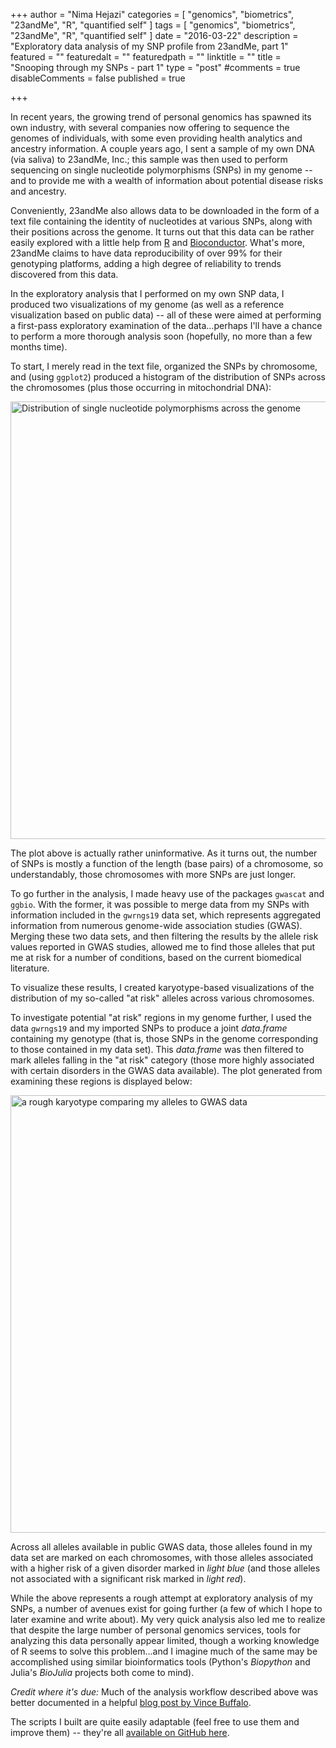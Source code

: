 +++
author = "Nima Hejazi"
categories = [ "genomics", "biometrics", "23andMe", "R", "quantified self" ]
tags = [ "genomics", "biometrics", "23andMe", "R", "quantified self" ]
date = "2016-03-22"
description = "Exploratory data analysis of my SNP profile from 23andMe, part 1"
featured = ""
featuredalt = ""
featuredpath = ""
linktitle = ""
title = "Snooping through my SNPs - part 1"
type = "post"
#comments = true
disableComments = false
published = true

+++

In recent years, the growing trend of personal genomics has spawned its own
industry, with several companies now offering to sequence the genomes of
individuals, with some even providing health analytics and ancestry information.
A couple years ago, I sent a sample of my own DNA (via saliva) to 23andMe, Inc.;
this sample was then used to perform sequencing on single nucleotide
polymorphisms (SNPs) in my genome -- and to provide me with a wealth of
information about potential disease risks and ancestry.

Conveniently, 23andMe also allows data to be downloaded in the form of a text
file containing the identity of nucleotides at various SNPs, along with their
positions across the genome. It turns out that this data can be rather easily
explored with a little help from [R](https://www.r-project.org/) and
[Bioconductor](https://www.bioconductor.org/). What's more, 23andMe claims to
have data reproducibility of over 99% for their genotyping platforms, adding a
high degree of reliability to trends discovered from this data.

In the exploratory analysis that I performed on my own SNP data, I produced two
visualizations of my genome (as well as a reference visualization based on
public data) -- all of these were aimed at performing a first-pass exploratory
examination of the data...perhaps I'll have a chance to perform a more thorough
analysis soon (hopefully, no more than a few months time).

To start, I merely read in the text file, organized the SNPs by chromosome, and
(using `ggplot2`) produced a histogram of the distribution of SNPs across the
chromosomes (plus those occurring in mitochondrial DNA):

<img src="../../img/main/snp_distribution.jpg"
alt="Distribution of single nucleotide polymorphisms across the genome"
width="700" height="700">

The plot above is actually rather uninformative. As it turns out, the number of
SNPs is mostly a function of the length (base pairs) of a chromosome, so
understandably, those chromosomes with more SNPs are just longer.

To go further in the analysis, I made heavy use of the packages `gwascat` and
`ggbio`. With the former, it was possible to merge data from my SNPs with
information included in the `gwrngs19` data set, which represents aggregated
information from numerous genome-wide association studies (GWAS). Merging these
two data sets, and then filtering the results by the allele risk values reported
in GWAS studies, allowed me to find those alleles that put me at risk for a
number of conditions, based on the current biomedical literature.

To visualize these results, I created karyotype-based visualizations of the
distribution of my so-called "at risk" alleles across various chromosomes.

To investigate potential "at risk" regions in my genome further, I used the data
`gwrngs19` and my imported SNPs to produce a joint _data.frame_ containing my
genotype (that is, those SNPs in the genome corresponding to those contained in
my data set). This _data.frame_ was then filtered to mark alleles falling in the
"at risk" category (those more highly associated with certain disorders in the
GWAS data available). The plot generated from examining these regions is
displayed below:

<img src="../../img/main/risk_karyotype.jpg"
alt="a rough karyotype comparing my alleles to GWAS data"  width="700"
height="700">

Across all alleles available in public GWAS data, those alleles found in my data
set are marked on each chromosomes, with those alleles associated with a higher
risk of a given disorder marked in _light blue_ (and those alleles not
associated with a significant risk marked in _light red_).

While the above represents a rough attempt at exploratory analysis of my SNPs, a
number of avenues exist for going further (a few of which I hope to later
examine and write about). My very quick analysis also led me to realize that
despite the large number of personal genomics services, tools for analyzing this
data personally appear limited, though a working knowledge of R seems to solve
this problem...and I imagine much of the same may be accomplished using similar
bioinformatics tools (Python's _Biopython_ and Julia's _BioJulia_ projects both
come to mind).

_Credit where it's due:_ Much of the analysis workflow described above was
better documented in a helpful [blog post by Vince
Buffalo](http://www.vincebuffalo.com/blog/2012/03/12/using-bioconductor-to-analyze-your-23andme-data.html).

The scripts I built are quite easily adaptable (feel free to use them and
improve them) -- they're all [available on GitHub
here](https://github.com/nhejazi/23-and-i).

